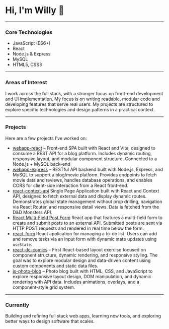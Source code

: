 # Hi, I'm Willy :wave:

---

### Core Technologies
- JavaScript (ES6+)
- React
- Node.js & Express
- MySQL
- HTML5, CSS3

---

### Areas of Interest
I work across the full stack, with a stronger focus on front-end development and UI implementation. My focus is on writing readable, modular code and developing features that serve real users. My projects are structured to explore specific technologies and design patterns in a practical context.

---

### Projects
Here are a few projects I've worked on:
- [webapp-react](https://github.com/willymariino/webapp-react) – Front-end SPA built with React and Vite, designed to consume a REST API for a blog platform. Includes dynamic routing, responsive layout, and modular component structure. Connected to a Node.js + MySQL back-end 
- [webapp-express](https://github.com/willymariino/webapp-express) – RESTful API backend built with Node.js, Express, and MySQL to support a blog/movie platform. Provides endpoints to fetch movie data and reviews, handles database operations, and enables CORS for client-side interaction from a React front-end.
- [react-context-api](https://github.com/willymariino/react-context-api)
Single Page Application built with React and Context API, designed to fetch external data and display dynamic routes. Demonstrates global state management without prop drilling, navigation via React Router, and responsive detail views. Data is fetched from the D&D Monsters API.
- [React Multi-Field Post Form](https://github.com/willymariino/react-post-form)
React app that features a multi-field form to create and submit posts to an external API. 
Submitted posts are sent via HTTP POST requests and rendered in real time below the form.
- [react-form](https://github.com/willymariino/react-form)
React application for managing a to-do list. 
Users can add and remove tasks via an input form with dynamic state updates using `useState`.
- [react-dc-comics](https://github.com/willymariino/react-dc-comics) – First React-based layout exercise focused on component structure, dynamic rendering, and responsive styling. The goal was to explore modular design and data-driven content using custom components and static data files.
- [js-photo-blog](https://github.com/willymariino/js-photo-blog) – Photo blog built with HTML, CSS, and JavaScript to explore responsive layout design, DOM manipulation, and dynamic rendering with API data. Includes animations, overlays, and a component-style grid system.

---

### Currently
Building and refining full stack web apps, learning new tools, and exploring better ways to design software that scales.






